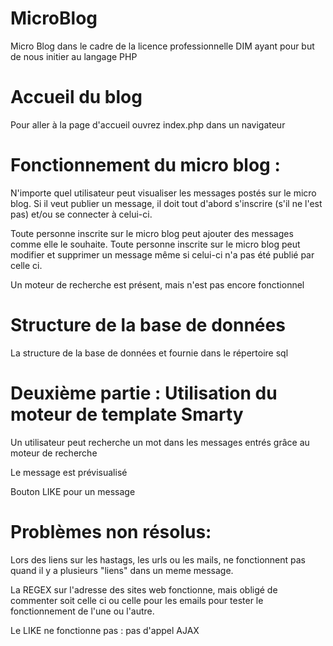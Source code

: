 # MicroBlog
Micro Blog dans le cadre de la licence professionnelle DIM ayant pour but de nous initier au langage PHP

# Accueil du blog
Pour aller à la page d'accueil ouvrez index.php dans un navigateur

# Fonctionnement du micro blog :

N'importe quel utilisateur peut visualiser les messages postés sur le micro blog.
Si il veut publier un message, il doit tout d'abord s'inscrire (s'il ne l'est pas) et/ou se connecter à celui-ci.

Toute personne inscrite sur le micro blog peut ajouter des messages comme elle le souhaite.
Toute personne inscrite sur le micro blog peut modifier et supprimer un message même si celui-ci n'a pas été publié par celle ci.

Un moteur de recherche est présent, mais n'est pas encore fonctionnel

# Structure de la base de données

La structure de la base de données et fournie dans le répertoire sql

# Deuxième partie : Utilisation du moteur de template Smarty

Un utilisateur peut recherche un mot dans les messages entrés grâce au moteur de recherche

Le message est prévisualisé

Bouton LIKE pour un message

# Problèmes non résolus:

Lors des liens sur les hastags, les urls ou les mails, ne fonctionnent pas quand il y a plusieurs "liens" dans un meme message.

La REGEX sur l'adresse des sites web fonctionne, mais obligé de commenter soit celle ci ou celle pour les emails pour tester le fonctionnement de l'une ou l'autre.

Le LIKE ne fonctionne pas : pas d'appel AJAX
